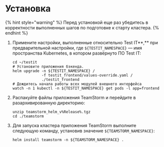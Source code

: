 # Установка



{% hint style="warning" %}
Перед установкой еще раз убедитесь в корректности выполненных шагов по подготовке к старту кластера.
{% endhint %}

1.  Примените настройки, выполненные относительно Test IT**,** при предварительной настройки, где `${TESTIT_NAMESPACE}` — имя пространства Kubernetes, в котором развёрнуто ПО Test IT:

    ```shell
    cd ~/testit
    # Установите приложения бэкенда.
    helm upgrade -n ${TESTIT_NAMESPACE} /
                 -f testit_frontend/values-override.yaml /
                 ./testit_frontend
    # Дождитесь начала работы всех модулей внешнего интерфейса
    watch -n 1 kubectl -n ${TESTIT_NAMESPACE} get pods -l app=frontend
    ```
2.  Распакуйте файлы приложения TeamStorm и перейдите в разархивированную директорию:

    ```shell
    unzip teamstorm_helm_v%Release%.tgz
    cd ./teamstorm
    ```
3.  Для запуска кластера приложения TeamStorm выполните следующую команду, установив значение `${TEAMSTORM_NAMESPACE}`:

    ```shell
    helm install teamstorm -n ${TEAMSTORM_NAMESPACE} .
    ```
